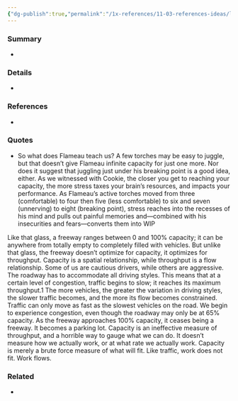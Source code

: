 ```yaml
---
{"dg-publish":true,"permalink":"/1x-references/11-03-references-ideas/limit-work-in-progress/","dgHomeLink":true,"dgPassFrontmatter":false,"dgShowBacklinks":false,"dgShowLocalGraph":false,"dgShowInlineTitle":true}
---
```



### Summary
- 

### Details
- 

### References
- 

### Quotes
- So what does Flameau teach us? A few torches may be easy to juggle, but that doesn’t give Flameau infinite capacity for just one more. Nor does it suggest that juggling just under his breaking point is a good idea, either. As we witnessed with Cookie, the closer you get to reaching your capacity, the more stress taxes your brain’s resources, and impacts your performance. As Flameau’s active torches moved from three (comfortable) to four then five (less comfortable) to six and seven (unnerving) to eight (breaking point), stress reaches into the recesses of his mind and pulls out painful memories and—combined with his insecurities and fears—converts them into WIP


Like that glass, a freeway ranges between 0 and 100% capacity; it can be anywhere from totally empty to completely filled with vehicles. But unlike that glass, the freeway doesn’t optimize for capacity, it optimizes for throughput. Capacity is a spatial relationship, while throughput is a flow relationship.
Some of us are cautious drivers, while others are aggressive. The roadway has to accommodate all driving styles. This means that at a certain level of congestion, traffic begins to slow; it reaches its maximum throughput.1 The more vehicles, the greater the variation in driving styles, the slower traffic becomes, and the more its flow becomes constrained. Traffic can only move as fast as the slowest vehicles on the road. We begin to experience congestion, even though the roadway may only be at 65% capacity.
As the freeway approaches 100% capacity, it ceases being a freeway. It becomes a parking lot.
Capacity is an ineffective measure of throughput, and a horrible way to gauge what we can do. It doesn’t measure how we actually work, or at what rate we actually work. Capacity is merely a brute force measure of what will fit.
Like traffic, work does not fit. Work flows.

### Related
- 